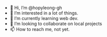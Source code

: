 - 👋 Hi, I’m @hopyleong-gh
- 👀 I’m interested in a lot of things.
- 🌱 I’m currently learning web dev.
- 💞️ I’m looking to collaborate on local projects
- 📫 How to reach me, not yet.

<!---
hopyleong-gh/hopyleong-gh is a ✨ special ✨ repository because its `README.md` (this file) appears on your GitHub profile.
You can click the Preview link to take a look at your changes.
--->
